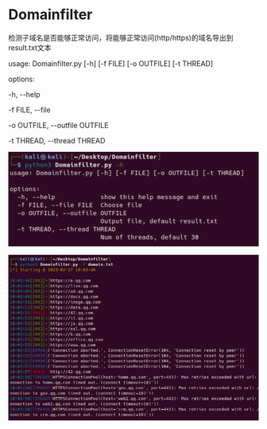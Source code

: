 # Domainfilter
<p>检测子域名是否能够正常访问，将能够正常访问(http/https)的域名导出到result.txt文本</p>
<p>usage: Domainfilter.py [-h] [-f FILE] [-o OUTFILE] [-t THREAD]</p>

<p>options:</p>
  <p>  -h, --help</p>
  <p>  -f FILE, --file</p>
  <p>  -o OUTFILE, --outfile OUTFILE</p>
<p>-t THREAD, --thread THREAD</p>

![image](https://github.com/NHotthat/Domainfilter/blob/master/images/1.png)

![image](https://github.com/NHotthat/Domainfilter/blob/master/images/2.png)

